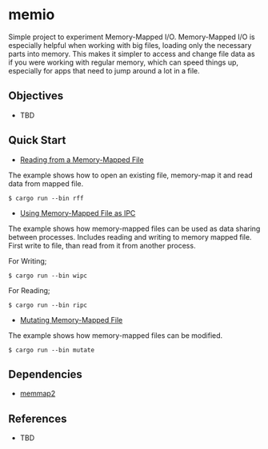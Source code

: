 # memio

Simple project to experiment Memory-Mapped I/O. Memory-Mapped I/O is especially helpful when working with big files, loading only the necessary parts into memory. This makes it simpler to access and change file data as if you were working with regular memory, which can speed things up, especially for apps that need to jump around a lot in a file.

## 

## Objectives

- TBD

## Quick Start

- [Reading from a Memory-Mapped File](./src/bin/rff.rs)

The example shows how to open an existing file, memory-map it and read data from mapped file.
```console
$ cargo run --bin rff
```

- [Using Memory-Mapped File as IPC](./src/bin/ipc.rs)

The example shows how memory-mapped files can be used as data sharing between processes. Includes reading and writing
to memory mapped file. First write to file, than read from it from another process.

For Writing;
```console
$ cargo run --bin wipc
```
For Reading;
```console
$ cargo run --bin ripc
```

- [Mutating Memory-Mapped File](./src/bin/mutate.rs)

The example shows how memory-mapped files can be modified.
```console
$ cargo run --bin mutate 
```

## Dependencies

- [memmap2](https://crates.io/crates/memmap2)

## References

- TBD